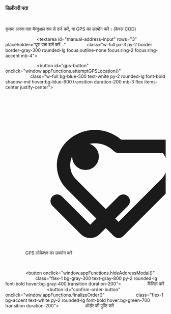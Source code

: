 <!DOCTYPE html>
<html lang="en">
<head>
    <meta charset="UTF-8">
    <meta name="viewport" content="width=device-width, initial-scale=1.0">
    <title>Sarvottam Restaurant Delivery App</title>
    <!-- Tailwind CSS CDN for styling -->
    <script src="https://cdn.tailwindcss.com"></script>
    <script>
        tailwind.config = {
            theme: {
                extend: {
                    colors: {
                        // Sarvottam के लोगो के रंग (नारंगी/भूरा और हरा) से मेल खाने के लिए अपडेट किया गया
                        'primary': '#F47E3C', // Sarvottam Orange/Brown
                        'secondary': '#FEF3C7', // कंट्रास्ट के लिए हल्का बैकग्राउंड
                        'accent': '#367C33', // Sarvattam Green
                    },
                    fontFamily: {
                        sans: ['Inter', 'sans-serif'],
                    },
                }
            }
        }
    </script>
    <!-- Firebase SDKs -->
    <script type="module">
        // आवश्यक Firebase मॉड्यूल को इंपोर्ट करें
        import { initializeApp } from "https://www.gstatic.com/firebasejs/11.6.1/firebase-app.js";
        import { getAuth, signInAnonymously, signInWithCustomToken, onAuthStateChanged, signOut } from "https://www.gstatic.com/firebasejs/11.6.1/firebase-auth.js";
        import { getFirestore, doc, getDoc, addDoc, setDoc, updateDoc, onSnapshot, collection, query, where, serverTimestamp, setLogLevel } from "https://www.gstatic.com/firebasejs/11.6.1/firebase-firestore.js";

        // Firebase Canvas एनवायरनमेंट से उपलब्ध कराए गए ग्लोबल वेरिएबल्स (इस्तेमाल करना अनिवार्य है)
        const appId = typeof __app_id !== 'undefined' ? __app_id : 'default-app-id';
        const firebaseConfig = JSON.parse(typeof __firebase_config !== 'undefined' ? __firebase_config : '{}');
        const initialAuthToken = typeof __initial_auth_token !== 'undefined' ? __initial_auth_token : null;

        let app, db, auth, userId = null;
        let isAuthReady = false;
        let userName = ''; // यूज़र का नाम स्टोर करने के लिए वेरिएबल

        // --- ऐप स्टेट और मेनू डेटा ---
        let currentView = 'home'; // 'home', 'customer-menu', 'customer-orders', 'admin'
        let menuItems = [];
        let cart = {};
        let restaurantOrders = [];
        let customerOrders = [];
        
        // ऑर्डर स्टेटस की संभावित कुंजियाँ (Keys for Order Status)
        const orderStatusKeys = ['New Order', 'Preparing', 'Out for Delivery', 'Delivered', 'Cancelled'];
        
        // Firestore कलेक्शन पाथ
        const menuItemCollectionPath = `artifacts/${appId}/public/data/menu_items`;
        const orderCollectionPath = `artifacts/${appId}/public/data/orders`;

        // लॉगिंग के लिए यूटिलिटी फ़ंक्शन
        const log = (message, data = '') => console.log(`[APP LOG] ${message}`, data);

        // --- मुख्य Firebase इनिशियलाइज़ेशन और ऑथेंटिकेशन ---
        const initializeFirebase = async () => {
            try {
                // setLogLevel('debug'); 
                app = initializeApp(firebaseConfig);
                db = getFirestore(app);
                auth = getAuth(app);
                log("Firebase इनिशियलाइज़ हो गया।");

                // ऑथेंटिकेशन स्थिति श्रोता (Auth state listener)
                onAuthStateChanged(auth, (user) => {
                    if (user) {
                        userId = user.uid;
                        log("यूज़र प्रमाणीकृत (Authenticated) है। UID:", userId);
                        // साइन इन होने पर रियल-टाइम श्रोताओं (listeners) को सेट करें
                        setupOrderListeners(); 
                        // यदि यूज़र होम स्क्रीन पर है, तो उसे मेनू पर स्विच करें
                        if (currentView === 'home') {
                            switchView('customer-menu');
                        }
                    } else {
                        userId = null;
                        log("यूज़र साइन आउट या प्रमाणीकृत नहीं है।");
                    }
                    isAuthReady = true;
                    // होम स्क्रीन का प्रारंभिक रेंडर (Initial render)
                    renderApp(); 
                });

            } catch (error) {
                console.error("Firebase इनिशियलाइज़ेशन या ऑथेंटिकेशन विफल रहा:", error);
                document.getElementById('app-root').innerHTML = showMessage('Firebase सेटअप में कोई समस्या आई।', 'bg-red-500');
            }
        };
        
        // एनोनिमस साइन-इन प्रक्रिया को संभालने के लिए फ़ंक्शन
        const startAppSession = async (username) => {
            try {
                // ग्लोबल यूज़रनाम सेट करें
                userName = username; 
                log("यूज़र के रूप में साइन इन करने का प्रयास:", userName);

                // ऑर्डरों को ट्रैक करने के लिए एक यूनीक यूज़र आईडी प्राप्त करने हेतु एनोनिमस रूप से साइन इन करें
                if (initialAuthToken) {
                    await signInWithCustomToken(auth, initialAuthToken);
                } else {
                    await signInAnonymously(auth);
                }
                log("यूज़र ने सेशन शुरू किया और साइन इन हुआ।", userId);
                // onAuthStateChanged श्रोता (listener) फायर होगा और स्टेट को अपडेट करेगा, फिर switchView को कॉल करेगा
            } catch (error) {
                console.error("एनोनिमस रूप से साइन इन करने में त्रुटि:", error);
                document.getElementById('home-message').innerHTML = showMessage('लॉगिन विफल रहा। कृपया नेटवर्क जांचें।', 'bg-red-500');
                 // यदि ऑथेंटिकेशन विफल हो, तो यूज़रनाम क्लियर करें
                userName = '';
            }
        };

        // लॉगिन बटन क्लिक हैंडलर
        const handleLoginClick = () => {
            const inputElement = document.getElementById('username-input');
            const username = inputElement ? inputElement.value.trim() : '';

            if (username.length < 3) {
                document.getElementById('home-message').innerHTML = showMessage('कृपया एक वैध यूज़रनाम (कम से कम 3 वर्ण) दर्ज करें।', 'bg-red-500');
                return;
            }

            document.getElementById('home-message').innerHTML = '';
            window.appFunctions.startAppSession(username);
        };

        // --- लॉगआउट फ़ंक्शन ---
        const handleLogout = async () => {
            try {
                await signOut(auth); 
                log("यूज़र सफलतापूर्वक लॉगआउट हुआ।");
                
                // लोकल स्टेट क्लियर करें
                userName = '';
                cart = {};
                
                // लॉगिन स्क्रीन पर वापस स्विच करें
                switchView('home'); 
            } catch (error) {
                console.error("साइन आउट करने में त्रुटि:", error);
                // यदि साइन आउट विफल हो, तो भी लोकल स्टेट क्लियर करें और व्यू स्विच करें
                userName = '';
                cart = {};
                switchView('home'); 
            }
        };


        // --- UI रेंडरिंग फ़ंक्शन ---

        const showMessage = (text, bgColor = 'bg-primary') => `
            <div class="p-4 rounded-lg text-white ${bgColor} shadow-lg mt-4 max-w-sm mx-auto">
                ${text}
            </div>
        `;

        const renderHome = () => {
            // Sarvottam ब्रांडिंग के साथ सुरुचिपूर्ण मोबाइल-फ़र्स्ट होम स्क्रीन
            return `
                <div class="flex flex-col items-center justify-center min-h-screen p-6 bg-secondary text-gray-800">
                    
                    <!-- लोगो टेक्स्ट -->
                    <h2 class="text-6xl font-extrabold mb-0 text-primary mt-12">Sarvottam</h2>
                    <p class="text-xl font-semibold mb-4 text-accent">Restaurant</p>
                    <p class="text-gray-600 text-lg mb-8 border-b-2 border-accent pb-2">INDIAN VEG CUISINE</p>

                    <div class="w-full max-w-xs p-6 bg-white rounded-xl shadow-2xl">
                        <h3 class="text-2xl font-bold text-gray-800 mb-4 text-center">लॉगिन</h3>
                        <input id="username-input" type="text" placeholder="अपना यूज़रनाम दर्ज करें" value="${userName}"
                            class="w-full px-4 py-3 mb-4 border border-gray-300 rounded-lg focus:outline-none focus:ring-2 focus:ring-primary focus:border-primary transition duration-200">

                        <button onclick="window.appFunctions.handleLoginClick()" 
                                class="w-full bg-accent text-white text-xl font-bold py-3 rounded-xl shadow-lg transition transform hover:scale-[1.02] duration-300">
                            मेनू पर जारी रखें
                        </button>
                        <div id="home-message" class="mt-4 text-center"></div>
                    </div>
                    
                    <p class="text-xs text-gray-500 mt-8">ऑर्डर के लिए, हम एक सुरक्षित, अस्थायी यूज़र सेशन बनाते हैं।</p>
                </div>
            `;
        }

        const renderNavBar = () => {
            // होम व्यू पर नेविगेशन बार छिपाएँ
            if (currentView === 'home') return '';
            
            const getButtonClass = (view) => 
                currentView === view 
                ? 'bg-white text-primary font-bold shadow-md' 
                : 'text-white hover:bg-primary-dark';

            return `
                <nav class="bg-primary p-4 shadow-xl fixed top-0 w-full z-10">
                    <div class="flex justify-between items-center max-w-4xl mx-auto">
                        <h1 class="text-2xl font-extrabold text-white tracking-wider">Sarvottam</h1>
                        <div class="flex items-center space-x-2">
                            <button onclick="window.appFunctions.switchView('customer-menu')" class="px-3 py-1 text-sm rounded-full transition-colors ${getButtonClass('customer-menu')}">
                                मेनू
                            </button>
                            <button onclick="window.appFunctions.switchView('customer-orders')" class="px-3 py-1 text-sm rounded-full transition-colors ${getButtonClass('customer-orders')}">
                                मेरे ऑर्डर
                            </button>
                            <button onclick="window.appFunctions.switchView('admin')" class="px-3 py-1 text-sm rounded-full transition-colors ${getButtonClass('admin')}">
                                रेस्टोरेंट
                            </button>
                            <!-- लॉगआउट बटन: यूज़र के साइन इन होने पर दिखाई देता है -->
                            ${userId ? `<button onclick="window.appFunctions.handleLogout()" class="px-3 py-1 text-sm rounded-full transition-colors bg-red-500 text-white font-bold hover:bg-red-600">
                                लॉगआउट
                            </button>` : ''}
                        </div>
                    </div>
                </nav>
            `;
        };

        const renderCustomerMenu = () => {
            if (menuItems.length === 0) return showMessage('मेनू लोड हो रहा है या कोई आइटम उपलब्ध नहीं है।', 'bg-gray-500');

            const totalItems = Object.values(cart).reduce((sum, item) => sum + item.quantity, 0);
            const totalPrice = Object.values(cart).reduce((sum, item) => sum + (item.price * item.quantity), 0);
            
            // --- मेनू आइटम को कैटेगरी द्वारा ग्रुप करने का लॉजिक ---
            const groupedMenu = menuItems.reduce((acc, item) => {
                const category = item.category || 'Other'; // यदि 'category' मिसिंग है तो डिफ़ॉल्ट कैटेगरी
                if (!acc[category]) {
                    acc[category] = [];
                }
                acc[category].push(item);
                return acc;
            }, {});

            const categories = Object.keys(groupedMenu).sort(); // कैटेगरी के नाम प्राप्त करें और सॉर्ट करें
            
            let menuHtml = '';

            // कैटेगरी और उनके आइटम रेंडर करें
            categories.forEach(category => {
                // कैटेगरी हेडर
                menuHtml += `
                    <h3 class="text-2xl font-extrabold text-accent mt-6 mb-4 border-b-2 border-primary pb-1">${category}</h3>
                `;

                // कैटेगरी के अंदर आइटम
                menuHtml += groupedMenu[category].map(item => `
                    <div class="bg-white p-4 rounded-xl shadow-lg flex justify-between items-center mb-4 border border-gray-100 transition-all hover:shadow-xl">
                        <div class="flex-1">
                            <h4 class="text-lg font-semibold text-gray-800">${item.name}</h4>
                            <p class="text-primary font-bold">₹${item.price}</p>
                            <p class="text-sm text-gray-500">${item.description}</p>
                        </div>
                        <div class="flex items-center space-x-2 ml-4">
                            <button onclick="window.appFunctions.updateCart('${item.id}', -1)" class="bg-red-100 text-primary font-bold text-lg w-8 h-8 rounded-full flex items-center justify-center hover:bg-primary hover:text-white transition duration-200">
                                -
                            </button>
                            <span class="font-bold text-gray-700 w-6 text-center">
                                ${cart[item.id] ? cart[item.id].quantity : 0}
                            </span>
                            <button onclick="window.appFunctions.updateCart('${item.id}', 1, '${item.name}', ${item.price})" class="bg-accent text-white font-bold text-lg w-8 h-8 rounded-full flex items-center justify-center hover:bg-green-700 transition duration-200">
                                +
                            </button>
                        </div>
                    </div>
                `).join('');
            });
            // --- कैटेगरी द्वारा ग्रुप करने का लॉजिक समाप्त ---


            return `
                <div class="max-w-xl mx-auto p-4 pt-16">
                    <h2 class="text-3xl font-bold text-gray-800 mb-6 border-b pb-2">मेनू</h2>

                    <div>${menuHtml}</div>

                    <!-- कार्ट सारांश/चेकआउट -->
                    <div id="cart-summary" class="fixed bottom-0 left-0 right-0 p-4 bg-primary text-white shadow-2xl transition-transform duration-300 ${totalItems > 0 ? '' : 'translate-y-full'}">
                        <div class="flex justify-between items-center max-w-xl mx-auto">
                            <div class="text-sm">
                                <span class="font-bold">${totalItems} आइटम्स</span> | कुल: <span class="text-xl font-extrabold">₹${totalPrice}</span>
                            </div>
                            <!-- 'placeOrder' अब मोडल दिखाएगा -->
                            <button onclick="window.appFunctions.placeOrder()" class="bg-white text-primary px-5 py-2 font-bold rounded-lg shadow-xl hover:bg-secondary transition duration-200">
                                ऑर्डर प्लेस करें (COD)
                            </button>
                        </div>
                    </div>
                </div>
                <div class="h-20"></div> <!-- फिक्स्ड कार्ट के लिए स्पेसर -->
            `;
        };

        const renderCustomerOrders = () => {
            if (!userId) return showMessage('कृपया प्रतीक्षा करें, प्रमाणीकरण (authentication) प्रगति पर है...', 'bg-gray-500');
            if (customerOrders.length === 0) return showMessage('आपके पास कोई पिछला ऑर्डर नहीं है।', 'bg-accent');

            const ordersHtml = customerOrders.map(order => `
                <div class="bg-white p-4 rounded-xl shadow-lg mb-4 border-l-4 ${order.status === 'Delivered' ? 'border-green-500' : 'border-primary'}">
                    <div class="flex justify-between items-center mb-2">
                        <h3 class="text-lg font-bold text-gray-800">ऑर्डर #${order.id.substring(0, 8)}</h3>
                        <span class="px-3 py-1 text-xs font-semibold rounded-full ${order.status === 'Delivered' ? 'bg-green-100 text-green-700' : 'bg-primary text-white'}">
                            ${order.status}
                        </span>
                    </div>
                    <p class="text-sm text-gray-600 mb-2">समय: ${new Date(order.createdAt.seconds * 1000).toLocaleString('en-US')}</p>
                    <p class="text-base font-semibold text-primary">कुल: ₹${order.totalPrice}</p>
                    <p class="text-sm font-semibold text-accent mt-1">भुगतान विधि: ${order.paymentMethod || 'N/A'}</p>
                    <ul class="list-disc list-inside mt-2 text-sm text-gray-700">
                        ${order.items.map(item => `<li>${item.name} x ${item.quantity}</li>`).join('')}
                    </ul>
                    <p class="text-xs mt-2 text-gray-500">पता: ${order.address || 'पता प्रदान नहीं किया गया'}</p>
                </div>
            `).join('');

            return `
                <div class="max-w-xl mx-auto p-4 pt-16">
                    <h2 class="text-3xl font-bold text-gray-800 mb-6 border-b pb-2">मेरे ऑर्डर</h2>
                    <div>${ordersHtml}</div>
                </div>
            `;
        };

        const renderAdminView = () => {
            if (restaurantOrders.length === 0) return showMessage('कोई नया ऑर्डर नहीं है! 🎉', 'bg-accent');
            
            // स्टेटस और फिर समय (सबसे नया पहले) के अनुसार सॉर्ट करें
            const sortedOrders = [...restaurantOrders].sort((a, b) => {
                const statusOrder = orderStatusKeys;
                const statusDiff = statusOrder.indexOf(a.status) - statusOrder.indexOf(b.status);
                if (statusDiff !== 0) return statusDiff;
                // यदि स्टेटस समान है, तो सबसे नया पहले सॉर्ट करें
                return (b.createdAt?.seconds || 0) - (a.createdAt?.seconds || 0);
            });

            const ordersHtml = sortedOrders.map(order => `
                <div class="bg-white p-4 rounded-xl shadow-lg mb-4 border-l-8 ${order.status === 'New Order' ? 'border-red-500' : 'border-blue-500'}">
                    <div class="flex justify-between items-start mb-3">
                        <div>
                            <h3 class="text-xl font-extrabold text-gray-900">ऑर्डर #${order.id.substring(0, 8)}</h3>
                            <!-- ग्राहक का नाम प्रदर्शित करें -->
                            <p class="text-sm text-gray-600 font-medium">ग्राहक: ${order.customerName || 'N/A'}</p>
                            <p class="text-sm text-gray-500">समय: ${new Date(order.createdAt.seconds * 1000).toLocaleString('en-US')}</p>
                        </div>
                        <span class="px-3 py-1 text-xs font-semibold rounded-full ${order.status === 'New Order' ? 'bg-red-500 text-white animate-pulse' : 'bg-gray-200 text-gray-700'}">
                            ${order.status}
                        </span>
                    </div>

                    <ul class="list-disc list-inside mt-2 text-base text-gray-700 font-medium">
                        ${order.items.map(item => `<li>${item.name} x ${item.quantity}</li>`).join('')}
                    </ul>

                    <div class="mt-4 border-t pt-3">
                        <p class="text-base font-semibold text-primary">कुल राशि: ₹${order.totalPrice}</p>
                        <p class="text-sm text-gray-600 font-bold mt-1">भुगतान विधि: ${order.paymentMethod || 'N/A'}</p>
                        <p class="text-sm text-gray-600 font-bold mt-1">पता: ${order.address || 'ग्राहक का पता नहीं दिया गया'}</p>
                    </div>

                    <!-- स्टेटस अपडेट ड्रॉपडाउन -->
                    <div class="mt-4 flex items-center space-x-2">
                        <label for="status-select-${order.id}" class="text-sm font-medium text-gray-700">स्टेटस बदलें:</label>
                        <select id="status-select-${order.id}" class="block w-full p-2 border border-gray-300 bg-white rounded-md shadow-sm focus:ring-accent focus:border-accent"
                            onchange="window.appFunctions.updateOrderStatus('${order.id}', this.value)">
                            ${orderStatusKeys.map(status => `
                                <option value="${status}" ${order.status === status ? 'selected' : ''}>
                                    ${status}
                                </option>
                            `).join('')}
                        </select>
                    </div>
                </div>
            `).join('');

            const pendingCount = restaurantOrders.filter(o => o.status !== 'Delivered' && o.status !== 'Cancelled').length;

            return `
                <div class="max-w-xl mx-auto p-4 pt-16">
                    <h2 class="text-3xl font-bold text-primary mb-6 border-b-4 border-primary pb-2">सभी ऑर्डर (रेस्टोरेंट डैशबोर्ड)</h2>
                    <p class="text-gray-600 mb-4">कुल लंबित ऑर्डर: ${pendingCount}</p>
                    <div>${ordersHtml}</div>
                </div>
            `;
        };
        
        const renderApp = () => {
            const root = document.getElementById('app-root');
            if (!isAuthReady) {
                root.innerHTML = showMessage('एप्लिकेशन लोड हो रहा है, कृपया प्रतीक्षा करें...', 'bg-gray-500');
                return;
            }

            let content = '';
            switch (currentView) {
                case 'home': // नया होम व्यू
                    content = renderHome();
                    break;
                case 'customer-menu':
                    content = renderCustomerMenu();
                    break;
                case 'customer-orders':
                    content = renderCustomerOrders();
                    break;
                case 'admin':
                    content = renderAdminView();
                    break;
                default:
                    content = renderHome();
            }

            root.innerHTML = renderNavBar() + content;
        };

        // --- GPS और मोडल लॉजिक ---

        const showAddressModal = () => {
            const modal = document.getElementById('address-modal');
            const addressInput = document.getElementById('manual-address-input');
            const gpsStatus = document.getElementById('gps-status');
            
            // मोडल दिखाने पर इनपुट को क्लियर करें और स्टेटस रीसेट करें
            addressInput.value = '';
            gpsStatus.innerHTML = '';
            
            if (modal) {
                modal.classList.remove('hidden');
                document.body.classList.add('overflow-hidden');
            }
        };

        const hideAddressModal = () => {
            const modal = document.getElementById('address-modal');
            if (modal) {
                modal.classList.add('hidden');
                document.body.classList.remove('overflow-hidden');
            }
        };

        const attemptGPSLocation = () => {
            const gpsStatus = document.getElementById('gps-status');
            const addressInput = document.getElementById('manual-address-input');
            
            if (!navigator.geolocation) {
                gpsStatus.innerHTML = '<span class="text-red-500">माफ़ करना, आपका ब्राउज़र GPS/जियोलोकेशन का समर्थन नहीं करता है।</span>';
                return;
            }

            gpsStatus.innerHTML = '<span class="text-blue-500">GPS लोकेशन प्राप्त कर रहा है...</span>';

            navigator.geolocation.getCurrentPosition((position) => {
                const lat = position.coords.latitude;
                const lon = position.coords.longitude;
                const accuracy = position.coords.accuracy;

                // पते के रूप में Lat/Lon को टेक्स्टएरिया में भरें
                addressInput.value = `GPS लोकेशन: Lat: ${lat.toFixed(6)}, Lon: ${lon.toFixed(6)}. (सटीकता: ${accuracy} मीटर)`;
                gpsStatus.innerHTML = `<span class="text-accent font-bold">सफलता!</span> GPS डेटा प्राप्त हुआ। (${lat.toFixed(2)}, ${lon.toFixed(2)})`;
                
                // यूज़र को पता दें कि वे अभी भी मैन्युअल रूप से सुधार कर सकते हैं
                document.getElementById('address-message').innerHTML = 'GPS डेटा भर दिया गया है। आप पुष्टि कर सकते हैं या मैन्युअल रूप से पता बदल सकते हैं।';

            }, (error) => {
                // GPS त्रुटि हैंडलिंग
                let errorMessage = 'GPS का उपयोग करने में विफल रहा।';
                switch(error.code) {
                    case error.PERMISSION_DENIED:
                        errorMessage = 'GPS एक्सेस अस्वीकृत। कृपया ब्राउज़र सेटिंग्स में अनुमति दें।';
                        break;
                    case error.POSITION_UNAVAILABLE:
                        errorMessage = 'GPS लोकेशन अनुपलब्ध है।';
                        break;
                    case error.TIMEOUT:
                        errorMessage = 'GPS अनुरोध का समय समाप्त हो गया।';
                        break;
                    default:
                        errorMessage = 'GPS त्रुटि: ' + error.message;
                }
                gpsStatus.innerHTML = `<span class="text-red-500">${errorMessage}</span>`;
            }, {
                enableHighAccuracy: true,
                timeout: 5000,
                maximumAge: 0
            });
        };

        // --- डेटा इंटरेक्शन (Firestore) फ़ंक्शन ---

        const fetchMenu = () => {
            if (!db) return;
            const q = collection(db, menuItemCollectionPath);
            // मेनू परिवर्तनों के लिए रियल-टाइम श्रोता
            onSnapshot(q, (snapshot) => {
                menuItems = snapshot.docs.map(doc => ({ id: doc.id, ...doc.data() }));
                log("मेनू रियल-टाइम में फ़ेच किया गया।", menuItems);
                // केवल तभी पुनः रेंडर करें जब हम मेनू-संबंधित व्यू पर हों
                if (currentView === 'customer-menu') renderApp();
            }, (error) => {
                console.error("मेनू फ़ेच करने में त्रुटि: ", error);
            });
        };

        const setupOrderListeners = () => {
            if (!db || !userId) return;

            // 1. रेस्टोरेंट (एडमिन) ऑर्डर श्रोता (सभी ऑर्डर)
            const restaurantQ = query(collection(db, orderCollectionPath));
            onSnapshot(restaurantQ, (snapshot) => {
                restaurantOrders = snapshot.docs.map(doc => ({ id: doc.id, ...doc.data() }));
                log("एडमिन के लिए सभी रेस्टोरेंट ऑर्डर फ़ेच किए गए।", restaurantOrders.length);
                if (currentView === 'admin') renderApp();
            }, (error) => {
                console.error("एडमिन के लिए सभी ऑर्डर फ़ेच करने में त्रुटि: ", error);
            });

            // 2. ग्राहक के अपने ऑर्डर श्रोता
            const customerQ = query(collection(db, orderCollectionPath), where("customerId", "==", userId));
            onSnapshot(customerQ, (snapshot) => {
                customerOrders = snapshot.docs.map(doc => ({ id: doc.id, ...doc.data() }));
                // निर्माण समय (नया पहले) के अनुसार सॉर्ट करें
                customerOrders.sort((a, b) => (b.createdAt?.seconds || 0) - (a.createdAt?.seconds || 0));
                log("ग्राहक के ऑर्डर फ़ेच किए गए।", customerOrders.length);
                if (currentView === 'customer-orders') renderApp();
            }, (error) => {
                console.error("ग्राहक के ऑर्डर फ़ेच करने में त्रुटि: ", error);
            });
        };

        const updateCart = (itemId, change, name = '', price = 0) => {
            const currentQuantity = cart[itemId] ? cart[itemId].quantity : 0;
            const newQuantity = currentQuantity + change;

            if (newQuantity <= 0) {
                delete cart[itemId];
            } else {
                cart[itemId] = {
                    name: name,
                    price: price,
                    quantity: newQuantity
                };
            }
            renderApp();
        };

        // यह फ़ंक्शन अब केवल मोडल दिखाता है
        const placeOrder = () => {
            const itemsInCart = Object.values(cart).filter(item => item.quantity > 0);
            if (itemsInCart.length === 0) {
                // मोडल दिखाने के बजाय एक इन-ऐप मैसेज दिखा सकते हैं, लेकिन फ़िलहाल केवल वार्निंग लॉग करते हैं।
                console.warn('कार्ट खाली है, ऑर्डर प्लेस नहीं किया जा सकता।'); 
                return;
            }
            // मोडल दिखाएं
            showAddressModal();
        };

        // मोडल से ऑर्डर डेटा प्राप्त करने और Firestore में सहेजने के लिए नया फ़ंक्शन
        const finalizeOrder = async () => {
            const itemsInCart = Object.values(cart).filter(item => item.quantity > 0);
            const addressInput = document.getElementById('manual-address-input');
            const address = addressInput.value.trim();

            if (!address) {
                document.getElementById('gps-status').innerHTML = '<span class="text-red-500">कृपया डिलीवरी पता दर्ज करें या GPS का उपयोग करें।</span>';
                return;
            }

            hideAddressModal(); // ऑर्डर शुरू करने से पहले मोडल छिपाएँ

            const paymentMethod = 'Cash on Delivery (COD)'; // COD को स्पष्ट रूप से सेट करें
            const totalPrice = itemsInCart.reduce((sum, item) => sum + (item.price * item.quantity), 0);
            
            const newOrder = {
                customerId: userId,
                customerName: userName, // कैप्चर किया गया यूज़रनाम शामिल है
                items: itemsInCart,
                totalPrice: totalPrice,
                address: address, // मैन्युअल या GPS डेटा
                status: 'New Order', // प्रारंभिक स्टेटस
                paymentMethod: paymentMethod, // COD जोड़ा गया
                createdAt: serverTimestamp()
            };

            try {
                await addDoc(collection(db, orderCollectionPath), newOrder);
                log("नया ऑर्डर सफलतापूर्वक प्लेस किया गया।");
                cart = {}; // ऑर्डर प्लेस करने के बाद कार्ट क्लियर करें
                currentView = 'customer-orders'; // ऑर्डर ट्रैकिंग व्यू पर स्विच करें
                renderApp();
                console.log('ऑर्डर सफलतापूर्वक प्लेस किया गया।');
            } catch (error) {
                console.error("ऑर्डर प्लेस करने में त्रुटि: ", error);
                console.error('ऑर्डर प्लेस करने में विफल रहा।');
            }
        };
        
        const updateOrderStatus = async (orderId, newStatus) => {
            if (!orderStatusKeys.includes(newStatus)) {
                log('अवैध स्टेटस का प्रयास किया गया।', newStatus);
                return;
            }
            try {
                const orderRef = doc(db, orderCollectionPath, orderId);
                await updateDoc(orderRef, { status: newStatus });
                log(`ऑर्डर ${orderId} स्टेटस अपडेट होकर ${newStatus} हो गया`);
                // onSnapshot श्रोता (listener) स्वचालित रूप से व्यू को पुनः रेंडर करेगा
            } catch (error) {
                console.error("ऑर्डर स्टेटस अपडेट करने में त्रुटि: ", error);
                console.error('ऑर्डर स्टेटस अपडेट करने में विफल रहा।');
            }
        };

        const switchView = (view) => {
            currentView = view;
            renderApp();
        };

        // --- प्रारंभिक मेनू सेटअप (पहले रन के लिए) ---
        const setupInitialMenu = async () => {
            if (!db) return;
            // जांचें कि क्या मेनू कलेक्शन खाली है
            const menuRef = collection(db, menuItemCollectionPath);
            const docRef = doc(menuRef, "burger-1");
            const docSnap = await getDoc(docRef);
            
            if (!docSnap.exists()) {
                log("प्रारंभिक मेनू आइटम सेट कर रहा है...");
                try {
                    // कैटेगरी के साथ मेनू आइटम
                    await setDoc(docRef, { name: "Aloo Tikki Burger", description: "Delicious potato patty and fresh vegetables.", price: 99, category: "Burgers & Sandwiches" });
                    await setDoc(doc(menuRef, "pizza-2"), { name: "Paneer Tikka Pizza", description: "Crispy pizza with paneer tikka topping.", price: 249, category: "Pizzas" });
                    await setDoc(doc(menuRef, "fries-3"), { name: "Peri-Peri Fries", description: "Tangy and spicy flavored fries.", price: 79, category: "Sides" });
                    await setDoc(doc(menuRef, "shake-4"), { name: "Chocolate Shake", description: "Cold and thick chocolate shake.", price: 129, category: "Beverages" });
                    await setDoc(doc(menuRef, "vadapav-5"), { name: "Mumbai Vada Pav", description: "Spicy potato fritter in a soft bun.", price: 49, category: "Burgers & Sandwiches" });
                    await setDoc(doc(menuRef, "soda-6"), { name: "Masala Soda", description: "Refreshing Indian spiced soda.", price: 69, category: "Beverages" });
                    await setDoc(doc(menuRef, "samosa-7"), { name: "Veg Samosa (2 Pcs)", description: "Crispy fried pastry with spiced potatoes.", price: 60, category: "Sides" });
                    await setDoc(doc(menuRef, "margherita-8"), { name: "Classic Margherita", description: "Traditional pizza with mozzarella and basil.", price: 199, category: "Pizzas" });
                    
                    log("प्रारंभिक मेनू सेटअप पूरा हुआ।");
                } catch (e) {
                    console.error("प्रारंभिक मेनू सेट करने में त्रुटि: ", e);
                }
            } else {
                 log("प्रारंभिक मेनू पहले से मौजूद है।");
            }
        };
        
        // --- मुख्य निष्पादन (Main Execution) ---
        window.onload = () => {
            initializeFirebase().then(() => {
                // सभी यूज़र्स के लिए मेनू तुरंत फ़ेच करें
                fetchMenu();
                // प्रारंभिक मेनू सेटअप चलाएँ
                setupInitialMenu();
                // यूज़र के साइन इन होने पर ऑर्डर श्रोता (listeners) चलेंगे
            });
        };

        // HTML/इनलाइन इवेंट्स के लिए फ़ंक्शन को वैश्विक स्तर पर उजागर करें
        window.appFunctions = {
            switchView,
            updateCart,
            placeOrder,
            finalizeOrder, // नया ऑर्डर फाइनल करने का फ़ंक्शन
            updateOrderStatus,
            handleLoginClick,
            startAppSession,
            handleLogout,
            showAddressModal,
            hideAddressModal,
            attemptGPSLocation // नया GPS फ़ंक्शन
        };
    </script>
</head>
<body class="bg-gray-50 font-sans min-h-screen">
    <div id="app-root">
        <!-- सामग्री (Content) यहाँ JavaScript द्वारा रेंडर की जाएगी -->
    </div>

    <!-- डिलीवरी एड्रेस और GPS इनपुट के लिए कस्टम मोडल (Address Modal) -->
    <div id="address-modal" class="fixed inset-0 z-50 hidden bg-black bg-opacity-50 flex items-center justify-center p-4">
        <div class="bg-white rounded-xl shadow-2xl p-6 w-full max-w-sm">
            <h3 class="text-xl font-bold text-gray-800 mb-4">डिलीवरी पता</h3>
            <p class="text-sm text-gray-600 mb-4" id="address-message">कृपया अपना पता मैन्युअल रूप से दर्ज करें, या GPS का उपयोग करें। (केवल COD)</p>

            <!-- Address Input -->
            <textarea id="manual-address-input" rows="3" placeholder="पूरा पता दर्ज करें..."
                class="w-full px-3 py-2 border border-gray-300 rounded-lg focus:outline-none focus:ring-2 focus:ring-accent mb-4"></textarea>

            <!-- GPS Status/Button -->
            <button id="gps-button" onclick="window.appFunctions.attemptGPSLocation()"
                    class="w-full bg-blue-500 text-white py-2 rounded-lg font-bold shadow-md hover:bg-blue-600 transition duration-200 mb-3 flex items-center justify-center">
                <svg class="w-5 h-5 mr-2" fill="none" stroke="currentColor" viewBox="0 0 24 24" xmlns="http://www.w3.org/2000/svg"><path stroke-linecap="round" stroke-linejoin="round" stroke-width="2" d="M17.657 16.657L13.414 20.899a1.002 1.002 0 01-1.414 0l-4.243-4.242m9.192-8.192a5 5 0 00-7.07 0c-1.56 1.56-1.56 4.09 0 5.65l7.07 7.07 7.07-7.07c1.56-1.56 1.56-4.09 0-5.65zM12 11a1 1 0 100-2 1 1 0 000 2z"></path></svg>
                GPS लोकेशन का उपयोग करें
            </button>
            <div id="gps-status" class="text-xs text-center text-gray-500 mb-4"></div>

            <!-- Action Buttons -->
            <div class="flex space-x-3">
                <button onclick="window.appFunctions.hideAddressModal()"
                        class="flex-1 bg-gray-300 text-gray-800 py-2 rounded-lg font-bold hover:bg-gray-400 transition duration-200">
                    कैंसिल करें
                </button>
                <button id="confirm-order-button" onclick="window.appFunctions.finalizeOrder()"
                        class="flex-1 bg-accent text-white py-2 rounded-lg font-bold hover:bg-green-700 transition duration-200">
                    ऑर्डर की पुष्टि करें
                </button>
            </div>
        </div>
    </div>
    
    <!-- यूज़र/मालिक के लिए निर्देश -->
    <div class="fixed bottom-0 left-0 right-0 bg-yellow-100 p-3 text-xs text-center text-gray-700 border-t border-yellow-300 z-50">
        <p class="font-bold">
